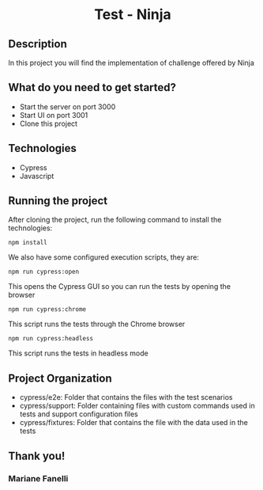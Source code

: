 <h1 align="center"> Test - Ninja</h1>

## Description
In this project you will find the implementation of challenge offered by Ninja

## What do you need to get started?
* Start the server on port 3000
* Start UI on port 3001
* Clone this project

## Technologies
* Cypress
* Javascript

## Running the project
After cloning the project, run the following command to install the technologies:
```
npm install
```
We also have some configured execution scripts, they are:
```
npm run cypress:open
```
This opens the Cypress GUI so you can run the tests by opening the browser

```
npm run cypress:chrome
```
This script runs the tests through the Chrome browser

```
npm run cypress:headless
```
This script runs the tests in headless mode

## Project Organization
* cypress/e2e: Folder that contains the files with the test scenarios
* cypress/support: Folder containing files with custom commands used in tests and support configuration files
* cypress/fixtures: Folder that contains the file with the data used in the tests


## Thank you!

### Mariane Fanelli
